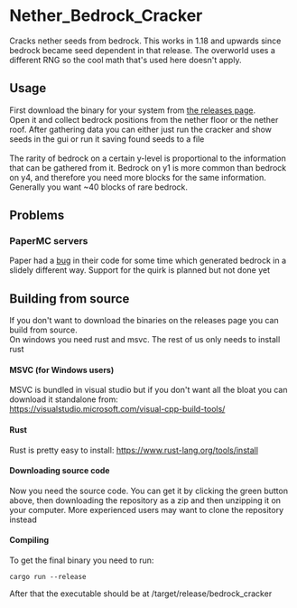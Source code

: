 # Nether_Bedrock_Cracker
Cracks nether seeds from bedrock. This works in 1.18 and upwards since bedrock became seed dependent in that release.
The overworld uses a different RNG so the cool math that's used here doesn't apply.

## Usage

First download the binary for your system from [the releases page](https://github.com/19MisterX98/Nether_Bedrock_Cracker/releases/tag/latest).<br>
Open it and collect bedrock positions from the nether floor or the nether roof.
After gathering data you can either just run the cracker and show seeds in the gui or run it saving found seeds to a file
<br>
<br>
The rarity of bedrock on a certain y-level is proportional to the information that can be gathered from it. Bedrock on y1 is more common than bedrock on y4, and therefore you need more blocks for the same information. Generally you want ~40 blocks of rare bedrock.

## Problems
### PaperMC servers
Paper had a [bug](https://github.com/PaperMC/Paper/pull/8474) in their code for some time which generated bedrock in a slidely different way. Support for the quirk is planned but not done yet


## Building from source
If you don't want to download the binaries on the releases page you can build from source. <br>
On windows you need rust and msvc. The rest of us only needs to install rust <br>

#### MSVC (for Windows users)
MSVC is bundled in visual studio but if you don't want all the bloat you can download it standalone from: <br>
https://visualstudio.microsoft.com/visual-cpp-build-tools/

#### Rust
Rust is pretty easy to install:
https://www.rust-lang.org/tools/install

#### Downloading source code
Now you need the source code. You can get it by clicking the green button above, then downloading the repository as a zip and then unzipping it on your computer. More experienced users may want to clone the repository instead

#### Compiling
To get the final binary you need to run:

    cargo run --release

After that the executable should be at /target/release/bedrock_cracker